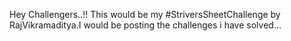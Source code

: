 Hey Challengers..!!
This would be my #StriversSheetChallenge by RajVikramaditya.I would be posting the challenges i have solved...
